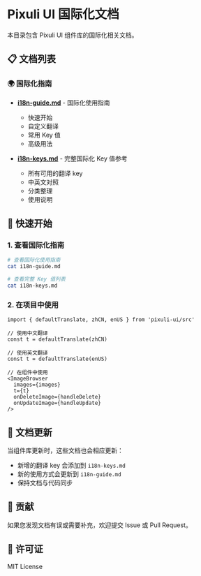 # Pixuli UI 国际化文档

本目录包含 Pixuli UI 组件库的国际化相关文档。

## 📋 文档列表

### 🌍 国际化指南

- **[i18n-guide.md](./i18n-guide.md)** - 国际化使用指南
  - 快速开始
  - 自定义翻译
  - 常用 Key 值
  - 高级用法

- **[i18n-keys.md](./i18n-keys.md)** - 完整国际化 Key 值参考
  - 所有可用的翻译 key
  - 中英文对照
  - 分类整理
  - 使用说明

## 🚀 快速开始

### 1. 查看国际化指南

```bash
# 查看国际化使用指南
cat i18n-guide.md

# 查看完整 Key 值列表
cat i18n-keys.md
```

### 2. 在项目中使用

```tsx
import { defaultTranslate, zhCN, enUS } from 'pixuli-ui/src'

// 使用中文翻译
const t = defaultTranslate(zhCN)

// 使用英文翻译
const t = defaultTranslate(enUS)

// 在组件中使用
<ImageBrowser
  images={images}
  t={t}
  onDeleteImage={handleDelete}
  onUpdateImage={handleUpdate}
/>
```

## 📝 文档更新

当组件库更新时，这些文档也会相应更新：

- 新增的翻译 key 会添加到 `i18n-keys.md`
- 新的使用方式会更新到 `i18n-guide.md`
- 保持文档与代码同步

## 🤝 贡献

如果您发现文档有误或需要补充，欢迎提交 Issue 或 Pull Request。

## 📄 许可证

MIT License
